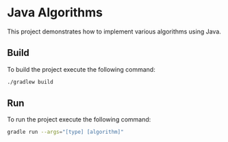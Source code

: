 # Java Algorithms

This project demonstrates how to implement various algorithms using Java.

## Build

To build the project execute the following command:

```bash
./gradlew build
```


## Run

To run the project execute the following command:

```bash
gradle run --args="[type] [algorithm]"
```